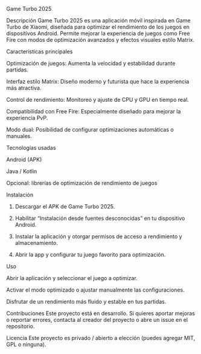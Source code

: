 Game Turbo 2025

Descripción
Game Turbo 2025 es una aplicación móvil inspirada en Game Turbo de Xiaomi, diseñada para optimizar el rendimiento de los juegos en dispositivos Android. Permite mejorar la experiencia de juegos como Free Fire con modos de optimización avanzados y efectos visuales estilo Matrix.

Características principales

Optimización de juegos: Aumenta la velocidad y estabilidad durante partidas.

Interfaz estilo Matrix: Diseño moderno y futurista que hace la experiencia más atractiva.

Control de rendimiento: Monitoreo y ajuste de CPU y GPU en tiempo real.

Compatibilidad con Free Fire: Especialmente diseñado para mejorar la experiencia PvP.

Modo dual: Posibilidad de configurar optimizaciones automáticas o manuales.


Tecnologías usadas

Android (APK)

Java / Kotlin

Opcional: librerías de optimización de rendimiento de juegos


Instalación

1. Descargar el APK de Game Turbo 2025.


2. Habilitar “Instalación desde fuentes desconocidas” en tu dispositivo Android.


3. Instalar la aplicación y otorgar permisos de acceso a rendimiento y almacenamiento.


4. Abrir la app y configurar tu juego favorito para optimización.



Uso

Abrir la aplicación y seleccionar el juego a optimizar.

Activar el modo optimizado o ajustar manualmente las configuraciones.

Disfrutar de un rendimiento más fluido y estable en tus partidas.


Contribuciones
Este proyecto está en desarrollo. Si quieres aportar mejoras o reportar errores, contacta al creador del proyecto o abre un issue en el repositorio.

Licencia
Este proyecto es privado / abierto a elección (puedes agregar MIT, GPL o ninguna).
